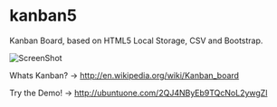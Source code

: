 kanban5
=======

Kanban Board, based on HTML5 Local Storage, CSV and Bootstrap.

![ScreenShot](https://lh3.googleusercontent.com/-jUCL4IzFiSk/UQAz1qqAx3I/AAAAAAAACR4/xQr4XMAs4tc/s857/kanban5.jpg)

Whats Kanban? -> http://en.wikipedia.org/wiki/Kanban_board

Try the Demo! -> http://ubuntuone.com/2QJ4NByEb9TQcNoL2ywgZl
